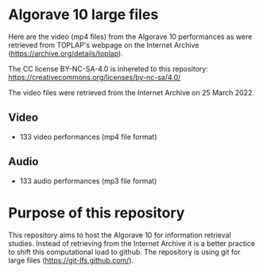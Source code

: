 # Algorave 10 large files
Here are the video (mp4 files) from the Algorave 10 performances as were retrieved from TOPLAP's webpage on the Internet Archive (https://archive.org/details/toplap).

The CC license BY-NC-SA-4.0 is inhereted to this repository: https://creativecommons.org/licenses/by-nc-sa/4.0/

The video files were retrieved from the Internet Archive on 25 March 2022.

## Video
- 133 video performances (mp4 file format)
## Audio
- 133 audio performances (mp3 file format)

# Purpose of this repository

This repository aims to host the Algorave 10 for information retrieval studies. Instead of retrieving from the Internet Archive it is a better practice to shift this computational load to github. The repository is using git for large files (https://git-lfs.github.com/).
